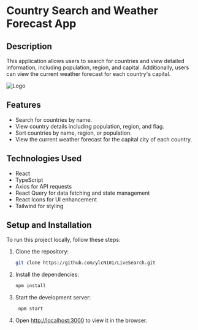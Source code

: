 # Country Search and Weather Forecast App

## Description

This application allows users to search for countries and view detailed information, including population, region, and capital. Additionally, users can view the current weather forecast for each country's capital.

 <img src="https://res.cloudinary.com/dezqiqsqb/image/upload/v1704391803/wl5wwxxnte1clp3unlkz.png" alt="Logo">

## Features

- Search for countries by name.
- View country details including population, region, and flag.
- Sort countries by name, region, or population.
- View the current weather forecast for the capital city of each country.

## Technologies Used

- React
- TypeScript
- Axios for API requests
- React Query for data fetching and state management
- React Icons for UI enhancement
- Tailwind for styling

## Setup and Installation

To run this project locally, follow these steps:

1. Clone the repository:

   ```bash
   git clone https://github.com/ylcN101/LiveSearch.git
   ```

2. Install the dependencies:

   ```bash
   npm install
   ```

3. Start the development server:

   ```bash
    npm start
   ```

4. Open [http://localhost:3000](http://localhost:3000) to view it in the browser.
